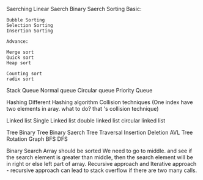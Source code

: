 Saerching
    Linear Saerch
    Binary Saerch
Sorting
    Basic: 
    
    Bubble Sorting
    Selection Sorting
    Insertion Sorting

    Advance:

    Merge sort
    Quick sort
    Heap sort

    Counting sort
    radix sort

Stack
Queue
    Normal queue
    Circular queue
    Priority Queue

Hashing
    Different Hashing algorithm
    Collision techniques (One index have two elements in aray. what to do? that 's collision technique)

Linked list
    Single Linked list
    double linked list
    circular linked list

Tree
    Binary Tree
    Binary Saerch Tree
        Traversal
        Insertion
        Deletion
    AVL Tree
        Rotation
Graph
    BFS
    DFS


Binary Search
    Array should be sorted
    We need to go to middle. and see if the search element is greater than middle, then the search element will be in right or else left part of array. 
    Recursive approach and Iterative approach - recursive approach can lead to stack overflow if there are two many calls.